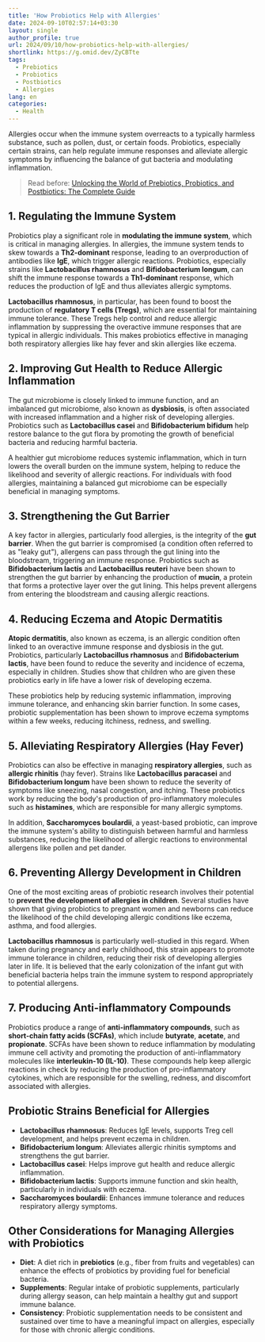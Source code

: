 ```yaml
---
title: 'How Probiotics Help with Allergies'
date: 2024-09-10T02:57:14+03:30
layout: single
author_profile: true
url: 2024/09/10/how-probiotics-help-with-allergies/
shortlink: https://g.omid.dev/ZyCBTte
tags:
  - Prebiotics
  - Probiotics
  - Postbiotics
  - Allergies
lang: en
categories: 
  - Health
---
```

Allergies occur when the immune system overreacts to a typically harmless substance, such as pollen, dust, or certain foods. Probiotics, especially certain strains, can help regulate immune responses and alleviate allergic symptoms by influencing the balance of gut bacteria and modulating inflammation.

> Read before: [Unlocking the World of Prebiotics, Probiotics, and Postbiotics: The Complete Guide](/2024/09/10/prebiotics-probiotics-postbiotics/)

## 1. **Regulating the Immune System**

Probiotics play a significant role in **modulating the immune system**, which is critical in managing allergies. In allergies, the immune system tends to skew towards a **Th2-dominant** response, leading to an overproduction of antibodies like **IgE**, which trigger allergic reactions. Probiotics, especially strains like **Lactobacillus rhamnosus** and **Bifidobacterium longum**, can shift the immune response towards a **Th1-dominant** response, which reduces the production of IgE and thus alleviates allergic symptoms.

**Lactobacillus rhamnosus**, in particular, has been found to boost the production of **regulatory T cells (Tregs)**, which are essential for maintaining immune tolerance. These Tregs help control and reduce allergic inflammation by suppressing the overactive immune responses that are typical in allergic individuals. This makes probiotics effective in managing both respiratory allergies like hay fever and skin allergies like eczema.

## 2. **Improving Gut Health to Reduce Allergic Inflammation**

The gut microbiome is closely linked to immune function, and an imbalanced gut microbiome, also known as **dysbiosis**, is often associated with increased inflammation and a higher risk of developing allergies. Probiotics such as **Lactobacillus casei** and **Bifidobacterium bifidum** help restore balance to the gut flora by promoting the growth of beneficial bacteria and reducing harmful bacteria.

A healthier gut microbiome reduces systemic inflammation, which in turn lowers the overall burden on the immune system, helping to reduce the likelihood and severity of allergic reactions. For individuals with food allergies, maintaining a balanced gut microbiome can be especially beneficial in managing symptoms.

## 3. **Strengthening the Gut Barrier**

A key factor in allergies, particularly food allergies, is the integrity of the **gut barrier**. When the gut barrier is compromised (a condition often referred to as "leaky gut"), allergens can pass through the gut lining into the bloodstream, triggering an immune response. Probiotics such as **Bifidobacterium lactis** and **Lactobacillus reuteri** have been shown to strengthen the gut barrier by enhancing the production of **mucin**, a protein that forms a protective layer over the gut lining. This helps prevent allergens from entering the bloodstream and causing allergic reactions.

## 4. **Reducing Eczema and Atopic Dermatitis**

**Atopic dermatitis**, also known as eczema, is an allergic condition often linked to an overactive immune response and dysbiosis in the gut. Probiotics, particularly **Lactobacillus rhamnosus** and **Bifidobacterium lactis**, have been found to reduce the severity and incidence of eczema, especially in children. Studies show that children who are given these probiotics early in life have a lower risk of developing eczema.

These probiotics help by reducing systemic inflammation, improving immune tolerance, and enhancing skin barrier function. In some cases, probiotic supplementation has been shown to improve eczema symptoms within a few weeks, reducing itchiness, redness, and swelling.

## 5. **Alleviating Respiratory Allergies (Hay Fever)**

Probiotics can also be effective in managing **respiratory allergies**, such as **allergic rhinitis** (hay fever). Strains like **Lactobacillus paracasei** and **Bifidobacterium longum** have been shown to reduce the severity of symptoms like sneezing, nasal congestion, and itching. These probiotics work by reducing the body's production of pro-inflammatory molecules such as **histamines**, which are responsible for many allergic symptoms.

In addition, **Saccharomyces boulardii**, a yeast-based probiotic, can improve the immune system's ability to distinguish between harmful and harmless substances, reducing the likelihood of allergic reactions to environmental allergens like pollen and pet dander.

## 6. **Preventing Allergy Development in Children**

One of the most exciting areas of probiotic research involves their potential to **prevent the development of allergies in children**. Several studies have shown that giving probiotics to pregnant women and newborns can reduce the likelihood of the child developing allergic conditions like eczema, asthma, and food allergies.

**Lactobacillus rhamnosus** is particularly well-studied in this regard. When taken during pregnancy and early childhood, this strain appears to promote immune tolerance in children, reducing their risk of developing allergies later in life. It is believed that the early colonization of the infant gut with beneficial bacteria helps train the immune system to respond appropriately to potential allergens.

## 7. **Producing Anti-inflammatory Compounds**

Probiotics produce a range of **anti-inflammatory compounds**, such as **short-chain fatty acids (SCFAs)**, which include **butyrate**, **acetate**, and **propionate**. SCFAs have been shown to reduce inflammation by modulating immune cell activity and promoting the production of anti-inflammatory molecules like **interleukin-10 (IL-10)**. These compounds help keep allergic reactions in check by reducing the production of pro-inflammatory cytokines, which are responsible for the swelling, redness, and discomfort associated with allergies.

## Probiotic Strains Beneficial for Allergies

- **Lactobacillus rhamnosus**: Reduces IgE levels, supports Treg cell development, and helps prevent eczema in children.
- **Bifidobacterium longum**: Alleviates allergic rhinitis symptoms and strengthens the gut barrier.
- **Lactobacillus casei**: Helps improve gut health and reduce allergic inflammation.
- **Bifidobacterium lactis**: Supports immune function and skin health, particularly in individuals with eczema.
- **Saccharomyces boulardii**: Enhances immune tolerance and reduces respiratory allergy symptoms.

## Other Considerations for Managing Allergies with Probiotics

- **Diet**: A diet rich in **prebiotics** (e.g., fiber from fruits and vegetables) can enhance the effects of probiotics by providing fuel for beneficial bacteria.
- **Supplements**: Regular intake of probiotic supplements, particularly during allergy season, can help maintain a healthy gut and support immune balance.
- **Consistency**: Probiotic supplementation needs to be consistent and sustained over time to have a meaningful impact on allergies, especially for those with chronic allergic conditions.
